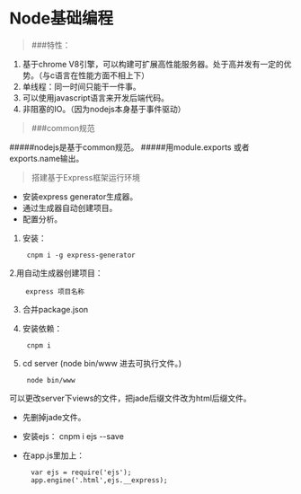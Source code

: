 # Node基础编程 #

> ###特性：

1. 基于chrome V8引擎，可以构建可扩展高性能服务器。处于高并发有一定的优势。（与c语言在性能方面不相上下）
2. 单线程：同一时间只能干一件事。
3. 可以使用javascript语言来开发后端代码。
4. 非阻塞的IO。（因为nodejs本身基于事件驱动）

> ###common规范

#####nodejs是基于common规范。
#####用module.exports 或者exports.name输出。 


> 搭建基于Express框架运行环境

- 安装express generator生成器。
- 通过生成器自动创建项目。
- 配置分析。

1. 安装：

		cnpm i -g express-generator

2.用自动生成器创建项目：

		express 项目名称

3. 合并package.json

4. 安装依赖：

		cnpm i 

5. cd server  (node bin/www 进去可执行文件。)

		node bin/www   

可以更改server下views的文件，把jade后缀文件改为html后缀文件。



- 先删掉jade文件。

- 安装ejs： cnpm i ejs --save
- 在app.js里加上：

		var ejs = require('ejs');
		app.engine('.html',ejs.__express);
	

